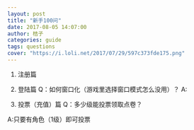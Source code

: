 ```yaml
---
layout: post
title: "新手100问"
date: 2017-08-05 14:07:00
author: 桔子
categories: guide
tags: questions
cover: "https://i.loli.net/2017/07/29/597c373fde175.png"
---
```



1. 注册篇


2. 登陆篇
Q：如何窗口化（游戏里选择窗口模式怎么没用）？
A:

3. 投票（充值）篇
Q：多少级能投票领取点卷？

A:只要有角色（1级）即可投票

